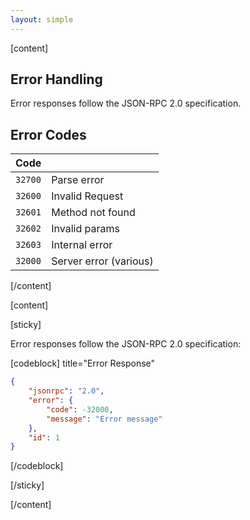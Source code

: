 ```yaml
---
layout: simple
---
```


<script>
    import {Code} from '$lib';
</script>

[content]

## Error Handling

Error responses follow the JSON-RPC 2.0 specification.

## Error Codes

| Code    |                        |
| ------- | ---------------------- |
| `32700` | Parse error            |
| `32600` | Invalid Request        |
| `32601` | Method not found       |
| `32602` | Invalid params         |
| `32603` | Internal error         |
| `32000` | Server error (various) |

[/content]

[content]

[sticky]

Error responses follow the JSON-RPC 2.0 specification:

[codeblock] title="Error Response"

```json
{
	"jsonrpc": "2.0",
	"error": {
		"code": -32000,
		"message": "Error message"
	},
	"id": 1
}
```

[/codeblock]

[/sticky]

[/content]
